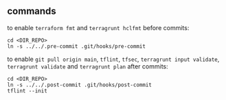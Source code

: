 ## commands

to enable `terraform fmt` and `terragrunt hclfmt` before commits:

```
cd <DIR_REPO>
ln -s ../../.pre-commit .git/hooks/pre-commit
```

to enable `git pull origin main`, `tflint`, `tfsec`, `terragrunt input validate`, `terragrunt validate` and `terragrunt plan` after commits:

```
cd <DIR_REPO>
ln -s ../../.post-commit .git/hooks/post-commit
tflint --init
``````